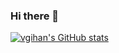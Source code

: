 ### Hi there 👋

[![vgihan's GitHub stats](https://github-readme-stats.vercel.app/api?username=vgihan)](https://github.com/anuraghazra/github-readme-stats)

<!--
**vgihan/vgihan** is a ✨ _special_ ✨ repository because its `README.md` (this file) appears on your GitHub profile.

Here are some ideas to get you started:

- 🔭 I’m currently working on ...
- 🌱 I’m currently learning ...
- 👯 I’m looking to collaborate on ...
- 🤔 I’m looking for help with ...
- 💬 Ask me about ...
- 📫 How to reach me: ...
- 😄 Pronouns: ...
- ⚡ Fun fact: ...
-->
